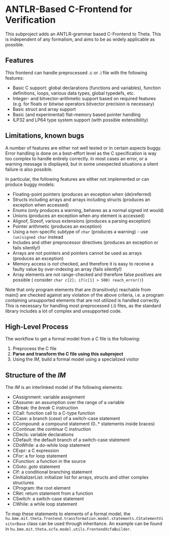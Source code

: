 # ANTLR-Based C-Frontend for Verification

This subproject adds an ANTLR-grammar based C-Frontend to Theta. This is independent of any
formalism, and aims to be as widely applicable as possible.

## Features

This frontend can handle preprocessed .c or .i file with the following features:

* Basic C support: global declarations (functions and variables), function definitions, loops,
  various data types, global typedefs, etc.
* Integer- and bitvector-arithmetic support based on required features (e.g. for floats or bitwise
  operators bitvector precision is necessary)
* Basic struct and array support
* Basic (and experimental) flat-memory based pointer handling
* ILP32 and LP64 type system support (with possible extensibility)

## Limitations, known bugs

A number of features are either not well tested or in certain aspects buggy. Error handling is done
on a best-effort level as the C specification is way too complex to handle entirely correctly. In
most cases an error, or a warning message is displayed, but in some unexpected situations a silent
failure is also possible.

In particular, the following features are either not implemented or can produce buggy models:

* Floating-point pointers (produces an exception when (de)referred)
* Structs including arrays and arrays including structs (produces an exception when accessed)
* Enums (only produces a warning, behaves as a normal signed int would)
* Unions (produces an exception when any element is accessed)
* Alignof, Sizeof, various extensions (produces a parsing exception)
* Pointer arithmetic (produces an exception)
* Using a non-specific subtype of `char` (produces a warning) - use `(un)signed char` instead
* Includes and other preprocessor directives (produces an exception or fails silently!)
* Arrays are not pointers and pointers cannot be used as arrays (produces an exception)
* Memory access is _not_ checked, and therefore it is easy to receive a faulty value by
  over-indexing an array (fails silently!)
* Array elements are not range-checked and therefore false positives are possible (
  consider `char c[2]; if(c[1] > 500) reach_error()`)

Note that only program elements that are (transitively) reachable from main() are checked against
any violation of the above criteria, i.e. a program containing unsupported elements that are not
utilized is handled correctly. This is necessary for handling most preprocessed (.i) files, as the
standard library includes a lot of complex and unsupported code.

## High-Level Process

The workflow to get a formal model from a C file is the following:

1. Preprocess the C file
2. **Parse and transform the C file using this subproject**
3. Using the _IM_, build a formal model using a specialized visitor

## Structure of the _IM_

The _IM_ is an interlinked model of the following elements:

* CAssignment: variable assignment
* CAssume: an assumption over the range of a variable
* CBreak: the _break_ C instruction
* CCall: function call to a C-type function
* CCase: a branch (_case_) of a switch-case statement
* CCompound: a compound statement (0..* statements inside braces)
* CContinue: the _continue_ C instruction
* CDecls: variable declarations
* CDefault: the default branch of a switch-case statement
* CDoWhile: a do-while loop statement
* CExpr: a C expression
* CFor: a for loop statement
* CFunction: a function in the source
* CGoto: _goto_ statement
* CIf: a conditional branching statement
* CInitializerList: initializer list for arrays, structs and other complex structures
* CProgram: the root element
* CRet: return statement from a function
* CSwitch: a switch-case statement
* CWhile: a while loop statement

To map these statements to elements of a formal model,
the `hu.bme.mit.theta.frontend.transformation.model.statements.CStatementVisitorBase` class can be
used through inheritance. An example can be found
in `hu.bme.mit.theta.xcfa.model.utils.FrontendXcfaBuilder`.
